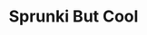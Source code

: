 ---
slug: sprunki-but-cool
title: Sprunki But Cool
description: "Sprunki But Cool is an exciting online game. Play for free directly in your browser!"
icon: /images/popular_mods/Sprunki But Cool.png
url: https://wowtbc.net/sprunkin/sprunki-but-cool/index.html
previewImage: /images/popular_mods/Sprunki But Cool.png
type: popular mods

# SEO配置
seo:
  title: "Sprunki But Cool - Play Free Online Game | Fun Browser Games"
  description: "Sprunki But Cool - Play this fun online game for free in your browser. No download required!"
  ogImage: "/images/popular_mods/Sprunki But Cool.png"
  keywords: "sprunki-but-cool, online game, browser game, free game, popular mods game, play online"

videoUrls:
  - https://www.youtube.com/embed/example1
  - https://www.youtube.com/embed/example2

whyPlay:
  title: "Why Play Sprunki But Cool?"
  items:
    - "Immersive Gameplay: Sprunki But Cool offers an engaging and immersive gaming experience that will keep you entertained for hours"
    - "Challenging Levels: Test your skills with increasingly difficult challenges and obstacles"
    - "Beautiful Graphics: Enjoy stunning visuals and smooth animations that bring the game world to life"
    - "Regular Updates: New content and features are added regularly to keep the game fresh and exciting"
    - "Free to Play: Experience all the fun without spending a penny"
    - "Community Features: Connect with other players, share strategies, and compete for high scores"
    - "Cross-Platform: Play on any device with a web browser, no downloads required"

features:
  title: "Key Features of Sprunki But Cool"
  image: "/images/popular_mods/Sprunki But Cool.png"
  items:
    - "Intuitive Controls: Easy to learn controls make Sprunki But Cool accessible for players of all skill levels"
    - "Multiple Game Modes: Enjoy various gameplay options that provide different challenges and experiences"
    - "Character Customization: Personalize your gaming experience with unique characters and items"
    - "Achievement System: Complete special tasks to earn rewards and recognition"
    - "Leaderboards: Compete with players worldwide and see who can achieve the highest scores"

characteristics:
  title: "Game Characteristics"
  image: "/images/popular_mods/Sprunki But Cool.png"
  items:
    - "Genre: Popular mods game with elements of strategy and skill"
    - "Difficulty: Suitable for both casual gamers and those seeking a challenge"
    - "Play Time: Quick sessions or extended gameplay, depending on your preference"
    - "Art Style: Vibrant and engaging visuals that enhance the gaming experience"
    - "Sound Design: Immersive audio that complements the gameplay perfectly"

info: "Sprunki But Cool is an exciting online game that offers players a unique and engaging gaming experience. With its intuitive controls, stunning visuals, and challenging gameplay, Sprunki But Cool provides hours of entertainment for players of all ages and skill levels. Whether you're looking for a quick gaming session during a break or an extended play session, Sprunki But Cool delivers an immersive experience that will keep you coming back for more. The game features multiple levels of increasing difficulty, ensuring that players are constantly challenged as they progress. With regular updates adding new content and features, Sprunki But Cool remains fresh and exciting, providing endless entertainment options for its growing community of players."

howToPlayIntro: "Welcome to Sprunki But Cool! This guide will walk you through the basics and help you master the game. Whether you're a beginner or looking to improve your skills, these tips and instructions will enhance your gaming experience."

howToPlaySteps:
  - title: "Getting Started"
    description: "Begin your Sprunki But Cool adventure by familiarizing yourself with the controls. Use your keyboard or mouse to navigate through the game interface. The tutorial will guide you through the basic mechanics and help you understand the objectives."
  - title: "Understanding the Objectives"
    description: "In Sprunki But Cool, your main goal is to progress through levels by completing specific objectives. Each level presents unique challenges that require different strategies and approaches."
  - title: "Mastering the Controls"
    description: "Practice using the controls to improve your precision and reaction time. Sprunki But Cool requires quick reflexes and strategic thinking to overcome obstacles and defeat opponents."
  - title: "Utilizing Power-ups"
    description: "Collect power-ups throughout the game to enhance your abilities and overcome difficult challenges. Each power-up offers unique advantages that can be crucial for success."
  - title: "Developing Strategies"
    description: "As you progress in Sprunki But Cool, develop effective strategies for different scenarios. Analyze patterns, anticipate challenges, and adapt your approach to maximize your performance."

faq:
  title: "Frequently Asked Questions about Sprunki But Cool"
  items:
    - question: "Is Sprunki But Cool free to play?"
      answer: "Yes, Sprunki But Cool is completely free to play directly in your web browser. No downloads or purchases are required to enjoy the full game experience."
    - question: "Can I play Sprunki But Cool on mobile devices?"
      answer: "Yes, Sprunki But Cool is optimized for both desktop and mobile play. You can enjoy the game on any device with a web browser and internet connection."
    - question: "Are there any in-game purchases?"
      answer: "While Sprunki But Cool is free to play, there may be optional in-game purchases available for cosmetic items or additional features that don't affect core gameplay."
    - question: "How often is Sprunki But Cool updated?"
      answer: "The developers regularly update Sprunki But Cool with new content, features, and improvements based on player feedback and game performance."
    - question: "Can I play Sprunki But Cool offline?"
      answer: "Currently, Sprunki But Cool requires an internet connection to play as it's a browser-based online game."
    - question: "Is Sprunki But Cool suitable for children?"
      answer: "Yes, Sprunki But Cool is designed to be family-friendly and suitable for players of all ages."
    - question: "How do I report bugs or issues?"
      answer: "If you encounter any problems while playing Sprunki But Cool, you can report them through the game's support page or contact the developers directly through their website."
    - question: "Still Have Questions?"
      answer: "If you have additional questions about Sprunki But Cool that aren't covered in this FAQ, please visit our support center or contact our customer service team for assistance."
---
